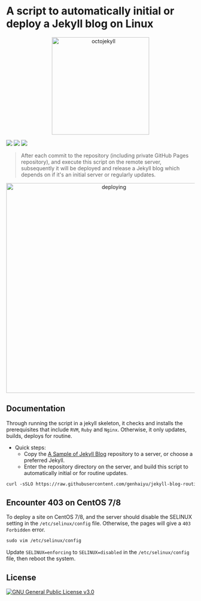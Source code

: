 # A script to automatically initial or deploy a Jekyll blog on Linux

<p align="center"><img src="https://user-images.githubusercontent.com/17850202/264347872-8fd87cae-80dd-4721-b60a-dbc4578eadfc.png" width="260" alt="octojekyll"></p>

[![](https://img.shields.io/github/actions/workflow/status/genhaiyu/jekyll-blog-routine-deploy-script/check-build.yml)](https://github.com/genhaiyu/jekyll-blog-routine-deploy-script/blob/master/.github/workflows/check-build.yml)
[![](https://img.shields.io/badge/CentOS_7%2C_Stream_8_x86%2F64-2aa198?style=flat&logo=github&logoColor=72f54a)]()
[![](https://img.shields.io/badge/Ubuntu_20.04%2C_22.04.2_LTS%2C_23.04_x86%2F64-bb7a02?style=flat&logo=github&logoColor=4e3e51)]()

> After each commit to the repository (including private GitHub Pages repository), and execute this script on the remote server, subsequently it will be deployed and release a Jekyll blog which depends on if it's an initial server or regularly updates.

<p align="center"><img src="https://user-images.githubusercontent.com/17850202/265168014-41ed930f-dd74-4783-8104-c55f638b8338.gif" width="560" alt="deploying"/></p>

## Documentation

Through running the script in a jekyll skeleton, it checks and installs the prerequisites that include `RVM`, `Ruby` and `Nginx`.
Otherwise, it only updates, builds, deploys for routine.

- Quick steps:
  * Copy the [A Sample of Jekyll Blog](https://github.com/genhaiyu/jekyll-example) repository to a server, or choose a preferred Jekyll.
  * Enter the repository directory on the server, and build this script to automatically initial or for routine updates.

```markdown
curl -sSLO https://raw.githubusercontent.com/genhaiyu/jekyll-blog-routine-deploy-script/master/deploy.sh && chmod a+x deploy.sh && bash deploy.sh
```

## Encounter 403 on CentOS 7/8

To deploy a site on CentOS 7/8, and the server should disable the SELINUX setting in the `/etc/selinux/config` file.
Otherwise, the pages will give a `403 Forbidden` error.

```markdown
sudo vim /etc/selinux/config
```

Update `SELINUX=enforcing` to `SELINUX=disabled` in the `/etc/selinux/config` file, then reboot the system.

## License

[![GNU General Public License v3.0](https://img.shields.io/github/license/genhaiyu/jekyll-blog-routine-deploy-script)](https://github.com/genhaiyu/jekyll-blog-routine-deploy-script/blob/master/LICENSE)
